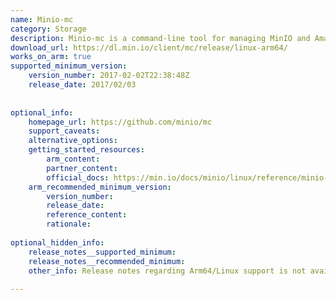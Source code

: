 ```yaml
---
name: Minio-mc
category: Storage
description: Minio-mc is a command-line tool for managing MinIO and Amazon S3 compatible cloud storage services, enabling users to perform tasks like file uploads, downloads, and bucket management efficiently.
download_url: https://dl.min.io/client/mc/release/linux-arm64/
works_on_arm: true
supported_minimum_version:
    version_number: 2017-02-02T22:38:48Z
    release_date: 2017/02/03
 
 
optional_info:
    homepage_url: https://github.com/minio/mc
    support_caveats:
    alternative_options:
    getting_started_resources:
        arm_content:
        partner_content:
        official_docs: https://min.io/docs/minio/linux/reference/minio-mc.html
    arm_recommended_minimum_version:
        version_number:
        release_date:
        reference_content:
        rationale:
 
optional_hidden_info:
    release_notes__supported_minimum:
    release_notes__recommended_minimum:
    other_info: Release notes regarding Arm64/Linux support is not available but "2017-02-02T22:38:48Z" is the minimum version available for Arm64/Linux in it's archive repository for [prebuilt binary](https://dl.min.io/client/mc/release/linux-arm64/archive/). Tested the same by successfully installing it on Arm64/Linux platform.
 
---
```


